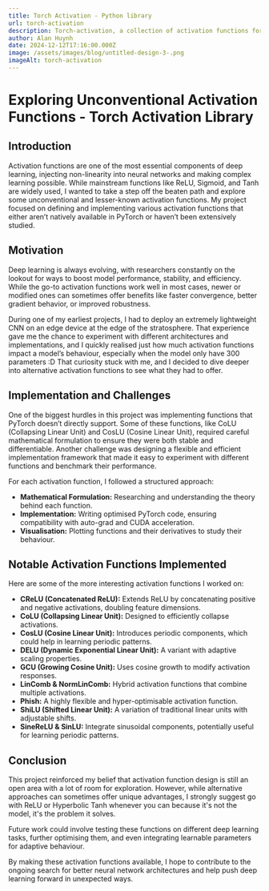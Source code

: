 ```yaml
---
title: Torch Activation - Python library
url: torch-activation
description: Torch-activation, a collection of activation functions for PyTorch library
author: Alan Huynh
date: 2024-12-12T17:16:00.000Z
image: /assets/images/blog/untitled-design-3-.png
imageAlt: torch-activation
---
```

# Exploring Unconventional Activation Functions - Torch Activation Library

## Introduction

Activation functions are one of the most essential components of deep learning, injecting non-linearity into neural networks and making complex learning possible. While mainstream functions like ReLU, Sigmoid, and Tanh are widely used, I wanted to take a step off the beaten path and explore some unconventional and lesser-known activation functions. My project focused on defining and implementing various activation functions that either aren’t natively available in PyTorch or haven’t been extensively studied.

## Motivation

Deep learning is always evolving, with researchers constantly on the lookout for ways to boost model performance, stability, and efficiency. While the go-to activation functions work well in most cases, newer or modified ones can sometimes offer benefits like faster convergence, better gradient behavior, or improved robustness.

During one of my earliest projects, I had to deploy an extremely lightweight CNN on an edge device at the edge of the stratosphere. That experience gave me the chance to experiment with different architectures and implementations, and I quickly realised just how much activation functions impact a model’s behaviour, especially when the model only have 300 parameters :D That curiosity stuck with me, and I decided to dive deeper into alternative activation functions to see what they had to offer.

## Implementation and Challenges

One of the biggest hurdles in this project was implementing functions that PyTorch doesn’t directly support. Some of these functions, like CoLU (Collapsing Linear Unit) and CosLU (Cosine Linear Unit), required careful mathematical formulation to ensure they were both stable and differentiable. Another challenge was designing a flexible and efficient implementation framework that made it easy to experiment with different functions and benchmark their performance.

For each activation function, I followed a structured approach:

* **Mathematical Formulation:** Researching and understanding the theory behind each function.
* **Implementation:** Writing optimised PyTorch code, ensuring compatibility with auto-grad and CUDA acceleration.
* **Visualisation:** Plotting functions and their derivatives to study their behaviour. 

## Notable Activation Functions Implemented

Here are some of the more interesting activation functions I worked on:

* **CReLU (Concatenated ReLU):** Extends ReLU by concatenating positive and negative activations, doubling feature dimensions.
* **CoLU (Collapsing Linear Unit):** Designed to efficiently collapse activations.
* **CosLU (Cosine Linear Unit):** Introduces periodic components, which could help in learning periodic patterns.
* **DELU (Dynamic Exponential Linear Unit):** A variant with adaptive scaling properties.
* **GCU (Growing Cosine Unit):** Uses cosine growth to modify activation responses.
* **LinComb & NormLinComb:** Hybrid activation functions that combine multiple activations.
* **Phish:** A highly flexible and hyper-optimisable activation function.
* **ShiLU (Shifted Linear Unit):** A variation of traditional linear units with adjustable shifts.
* **SineReLU & SinLU:** Integrate sinusoidal components, potentially useful for learning periodic patterns.

## Conclusion

This project reinforced my belief that activation function design is still an open area with a lot of room for exploration. However, while alternative approaches can sometimes offer unique advantages, I strongly suggest go with ReLU or Hyperbolic Tanh whenever you can because it's not the model, it's the problem it solves.

Future work could involve testing these functions on different deep learning tasks, further optimising them, and even integrating learnable parameters for adaptive behaviour.

By making these activation functions available, I hope to contribute to the ongoing search for better neural network architectures and help push deep learning forward in unexpected ways.
